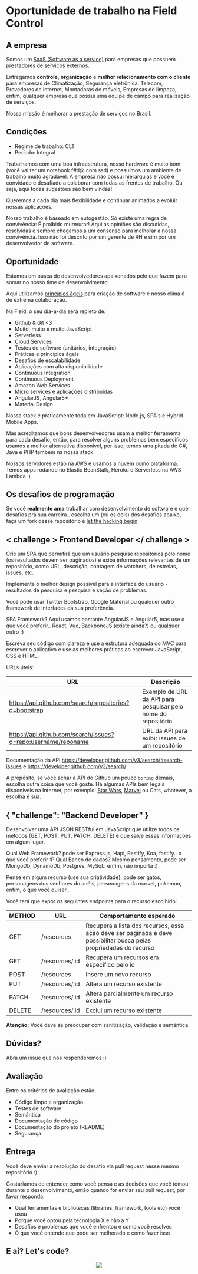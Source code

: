 Oportunidade de trabalho na Field Control
===========================================

A empresa
----------

Somos um [SaaS (Software as a service)](https://pt.wikipedia.org/wiki/Software_como_servi%C3%A7o) para empresas que possuem prestadores de serviços externos. 

Entregamos **controle**, **organização** e **melhor relacionamento com o cliente** para empresas de Climatização, Segurança eletrônica, Telecom, Provedores de internet, Montadoras de móveis, Empresas de limpeza, enfim, qualquer empresa que possui uma equipe de campo para realização de serviços.

Nossa missão é melhorar a prestação de serviços no Brasil.

Condições
----------
- Regime de trabalho: CLT
- Período: Integral

Trabalhamos com uma boa infraestrutura, nosso hardware é muito bom (você vai ter um notebook f#d@ com ssd) e possuímos um ambiente de trabalho muito agradável. A empresa não possui hierarquias e você é convidado e desafiado a colaborar com todas as frentes de trabalho. Ou seja, aqui todas sugestões são bem vindas!

Queremos a cada dia mais flexibilidade e continuar animados a evoluir nossas aplicações.

Nosso trabalho é baseado em autogestão. Só existe uma regra de convivência: É proibido murmurar! Aqui as opiniões são discutidas, resolvidas e sempre chegamos a um consenso para melhorar a nossa convivência. Isso não foi descrito por um gerente de RH e sim por um desenvolvedor de software.

Oportunidade
----------

Estamos em busca de desenvolvedores apaixonados pelo que fazem para somar no nosso time de desenvolvimento.

Aqui utilizamos [princípios ágeis](http://www.manifestoagil.com.br/) para criação de software e nosso clima é de extrema colaboração. 

Na Field, o seu dia-a-dia será repleto de:

- Github & Git <3
- Muito, muito e muito JavaScript 
- Serverless
- Cloud Services
- Testes de software (unitários, integração)
- Práticas e princípios ágeis 
- Desafios de escalabilidade
- Aplicações com alta disponibilidade
- Continuous Integration
- Continuous Deployment
- Amazon Web Services
- Micro services e aplicações distribuídas
- AngularJS, Angular5+
- Material Design

Nossa stack é praticamente toda em JavaScript: Node.js, SPA's e Hybrid Mobile Apps.

Mas acreditamos que bons desenvolvedores usam a melhor ferramenta para cada desafio, então, para resolver alguns problemas bem específicos usamos a melhor alternativa disponível, por isso, temos uma pitada de C#, Java e PHP também na nossa stack.

Nossos servidores estão na AWS e usamos a núvem como plataforma. Temos apps rodando no Elastic BeanStalk, Heroku e Serverless na AWS Lambda :)

Os desafios de programação
----------

Se você **realmente ama** trabalhar com desenvolvimento de software e quer desafios pra sua carreira.. escolha um (ou os dois) dos desafios abaixo, faça um fork desse repositório e [let the hacking begin](https://www.youtube.com/watch?v=Dvrdxn0kHL8)

< challenge > Frontend Developer </ challenge >
----------

Crie um SPA que permitirá que um usuário pesquise repositórios pelo nome (os resultados devem ser paginados) e exiba informações relevantes de um repositório, como URL, descrição, contagem de watchers, de estrelas, issues, etc.

Implemente o melhor design possível para a interface do usuário - resultados de pesquisa e pesquisa e seção de problemas.

Você pode usar Twitter Bootstrap, Google Material ou qualquer outro framework de interfaces da sua preferência.

SPA Framework? Aqui usamos bastante AngularJS e Angular5, mas use o que você preferir.. React, Vue, BackboneJS (existe ainda?) ou qualquer outro :)

Escreva seu código com clareza e use a estrutura adequada do MVC para escrever o aplicativo e use as melhores práticas ao escrever JavaScript, CSS e HTML.

URLs úteis:

|  URL  | Descrição      
|--------|                                  --- |            
| https://api.github.com/search/repositories?q=bootstrap | Exemplo de URL da API para pesquisar pelo nome do repositório  |
| https://api.github.com/search/issues?q=repo:username/reponame |  URL da API para exibir issues de um repositório  |

Documentação da API https://developer.github.com/v3/search/#search-issues e https://developer.github.com/v3/search/

A propósito, se você achar a API do Github um pouco `boring` demais, escolha outra coisa que você goste. 
Há algumas APIs bem legais disponíveis na Internet, por exemplo: [Star Wars](https://swapi.co), [Marvel](https://developer.marvel.com) ou Cats, whatever, a escolha é sua.

{ "challenge": "Backend Developer" }
----------

Desenvolver uma API JSON RESTful em JavaScript que utilize todos os métodos (GET, POST, PUT, PATCH, DELETE) e que salve essas informações em algum lugar.

Qual Web Framework? pode ser Express.js, Hapi, Restify, Koa, fastify.. o que você preferir :P
Qual Banco de dados? Mesmo pensamento, pode ser MongoDb, DynamoDb, Postgres, MySql.. enfim, não importa :)

Pense em algum recurso (use sua criatividade), pode ser gatos, personagens dos senhores do anéis, personagens da marvel, pokemon, enfim, o que você quiser..

Você terá que expor os seguintes endpoints para o recurso escolhido:

| METHOD | URL  | Comportamento esperado                               | 
|--------| ---  |                                                  --- |
| GET    | /resources     | Recupera a lista dos recursos, essa ação deve ser paginada e deve possibilitar busca pelas propriedades do recurso | 
| GET    | /resources/:id | Recupera um recursos em especifico pelo id | 
| POST   | /resources     | Insere um novo recurso                     | 
| PUT    | /resources/:id | Altera um recurso existente                | 
| PATCH  | /resources/:id | Altera parcialmente um recurso existente   | 
| DELETE | /resources/:id | Exclui um recurso existente                | 

 **Atenção:**
 Você deve se preocupar com sanitização, validação e semântica. 

Dúvidas?
----------
Abra um issue que nós responderemos :)

Avaliação
----------

Entre os critérios de avaliação estão:

- Código limpo e organização
- Testes de software
- Semântica
- Documentação de código
- Documentação do projeto (README)
- Segurança

Entrega
----------

Você deve enviar a resolução do desafio via pull request nesse mesmo repositório :)

Gostariamos de entender como você pensa e as decisões que você tomou durante o desenvolvimento, então quando for enviar seu pull request, por favor responda:

- Qual ferramentas e bibliotecas (libraries, framework, tools etc) você usou
- Porque você optou pela tecnologia X e não a Y
- Desafios e problemas que você enfrentou e como você resolveu
- O que você entende que pode ser melhorado e como fazer isso

E ai? Let's code?
----------

<p align="center">
  <img src="https://media.giphy.com/media/JIX9t2j0ZTN9S/giphy.gif">
</p>
